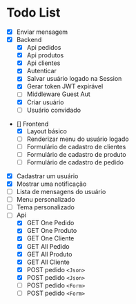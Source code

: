 # Todo List

- [x] Enviar mensagem
- [x] Backend
  - [x] Api pedidos
  - [x] Api produtos
  - [x] Api clientes
  - [x] Autenticar
  - [x] Salvar usuário logado na Session
  - [x] Gerar token JWT expirável
  - [ ] Middleware Guest Aut
  - [x] Criar usuário
  - [ ] Usuário convidado
- [] Frontend
  - [x] Layout básico
  - [ ] Renderizar menu do usuário logado
  - [ ] Formulário de cadastro de clientes
  - [ ] Formulário de cadastro de produto
  - [ ] Formulário de cadastro de pedido
- [x] Cadastrar um usuário
- [x] Mostrar uma notificação
- [ ] Lista de mensagens do usuário
- [ ] Menu personalizado
- [ ] Tema personalizado
- [ ] Api
  - [x] GET One Pedido
  - [x] GET One Produto
  - [x] GET One Cliente
  - [x] GET All Pedido
  - [x] GET All Produto
  - [x] GET All Cliente
  - [x] POST pedido `<Json>`
  - [x] POST pedido `<Json>`
  - [ ] POST pedido `<Form>`
  - [ ] POST pedido `<Form>`
